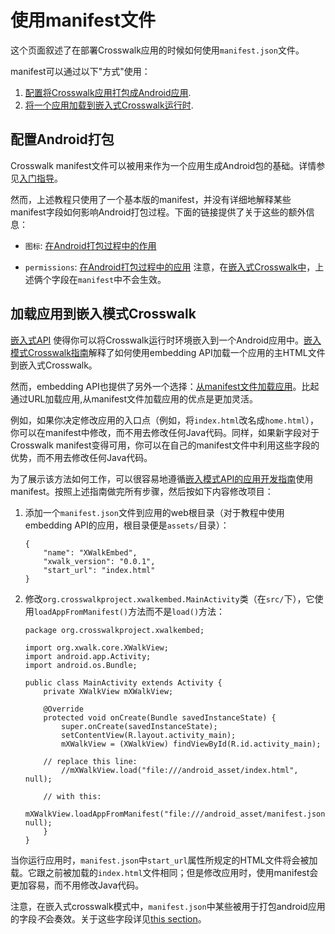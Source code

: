 # 使用manifest文件

这个页面叙述了在部署Crosswalk应用的时候如何使用`manifest.json`文件。

<p>manifest可以通过以下"方式"使用：</p>

1.  [配置将Crosswalk应用打包成Android应用](#Configure-Android-packaging_zh).
2.  [将一个应用加载到嵌入式Crosswalk运行时](#Load-an-application-into-an-embedded-Crosswalk_zh).

<h2 id="Configure-Android-packaging_zh">配置Android打包</h2>

Crosswalk manifest文件可以被用来作为一个应用生成Android包的基础。详情参见[入门指导](/documentation/getting_started_zh.html)。

然而，上述教程只使用了一个基本版的manifest，并没有详细地解释某些manifest字段如何影响Android打包过程。下面的链接提供了关于这些的额外信息：

* `图标`: [在Android打包过程中的作用](/documentation/manifest/icons_zh.html#Effect-on-Android-packaging_zh)

* `permissions`: [在Android打包过程中的应用](/documentation/manifest/permissions_zh.html#Effect-on-Android-packaging_zh)
注意，在[嵌入式Crosswalk中](#Load-an-application-into-an-embedded-Crosswalk_zh)，上述俩个字段在`manifest`中不会生效。

<h2 id="Load-an-application-into-an-embedded-Crosswalk_zh">加载应用到嵌入模式Crosswalk</h2>

[嵌入式API](/documentation/apis/embedding_api_zh.html) 使得你可以将Crosswalk运行时环境嵌入到一个Android应用中。[嵌入模式Crosswalk指南](/documentation/embedding_crosswalk_zh.html)解释了如何使用embedding API加载一个应用的主HTML文件到嵌入式Crosswalk。

然而，embedding API也提供了另外一个选择：[从manifest文件加载应用](/documentation/apis/embedding_api_zh.html)。比起通过URL加载应用,从manifest文件加载应用的优点是更加灵活。

例如，如果你决定修改应用的入口点（例如，将`index.html`改名成`home.html`），你可以在manifest中修改，而不用去修改任何Java代码。同样，如果新字段对于Crosswalk manifest变得可用，你可以在自己的manifest文件中利用这些字段的优势，而不用去修改任何Java代码。

为了展示该方法如何工作，可以很容易地遵循[嵌入模式API的应用开发指南](/documentation/embedding_crosswalk_zh.html)使用manifest。按照上述指南做完所有步骤，然后按如下内容修改项目：

1.  添加一个`manifest.json`文件到应用的web根目录（对于教程中使用embedding API的应用，根目录便是`assets/`目录）：

        {
	        "name": "XWalkEmbed",
	        "xwalk_version": "0.0.1",
	        "start_url": "index.html"
        }

2.  修改`org.crosswalkproject.xwalkembed.MainActivity`类（在`src/`下），它使用`loadAppFromManifest()`方法而不是`load()`方法：

        package org.crosswalkproject.xwalkembed;

        import org.xwalk.core.XWalkView;
        import android.app.Activity;
        import android.os.Bundle;

        public class MainActivity extends Activity {
	        private XWalkView mXWalkView;

	        @Override
	        protected void onCreate(Bundle savedInstanceState) {
		        super.onCreate(savedInstanceState);
		        setContentView(R.layout.activity_main);
		        mXWalkView = (XWalkView) findViewById(R.id.activity_main);

            // replace this line:
		        //mXWalkView.load("file:///android_asset/index.html", null);

            // with this:
		        mXWalkView.loadAppFromManifest("file:///android_asset/manifest.json", null);
	        }
        }

当你运行应用时，`manifest.json`中`start_url`属性所规定的HTML文件将会被加载。它跟之前被加载的`index.html`文件相同；但是修改应用时，使用manifest会更加容易，而不用修改Java代码。

注意，在嵌入式crosswalk模式中，`manifest.json`中某些被用于打包android应用的字段*不*会奏效。关于这些字段详见[this section](##Configure-Android-packaging_zh)。
